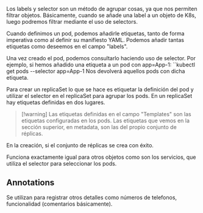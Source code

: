 Los labels y selector son un método de agrupar cosas, ya que nos permiten filtrar objetos.
Básicamente, cuando se añade una label a un objeto de K8s, luego podremos filtrar mediante el uso de selectors.

Cuando definimos un pod, podemos añadirle etiquetas, tanto de forma imperativa como al definir su manifiesto YAML. Podemos añadir tantas etiquetas como deseemos en el campo "labels". 

Una vez creado el pod, podemos consultarlo haciendo uso  de selector. Por ejemplo, si hemos añadido una etiqueta a un pod con app=App-1:
``kubectl get pods --selector app=App-1
Nos devolverá aquellos pods con dicha etiqueta.

Para crear un replicaSet lo que se hace es etiquetar la definición del pod y utilizar el selector en el replicaSet para agrupar los pods.  En un replicaSet hay etiquetas definidas en dos lugares.

>[!warning] Las etiquetas definidas en el campo "Templates" son las etiquetas configuradas en los pods. Las etiquetas que vemos en la sección superior, en metadata, son las del propio conjunto de réplicas.

En la creación, si el conjunto de réplicas se crea con éxito. 

Funciona exactamente igual para otros objetos como son los servicios, que utiliza el selector para seleccionar los pods. 


## Annotations
Se utilizan para registrar otros detalles como números de telefonos, funcionalidad (comentarios básicamente).
